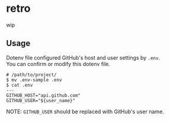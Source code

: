 # retro
wip

## Usage

Dotenv file configured GitHub's host and user settings by `.env`.  
You can confirm or modify this dotenv file.
```.dotenv
# /path/to/project/
$ mv .env-sample .env
$ cat .env
---
GITHUB_HOST="api.github.com"
GITHUB_USER="${user_name}"
```

NOTE: `GITHUB_USER` should be replaced with GitHub's user name.
